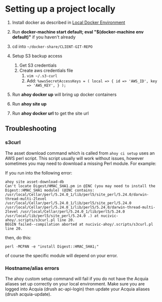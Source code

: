 # Setting up a project locally

1. Install docker as described in [Local Docker Environment](../getting_started/setting-up-local-docker)
2. Run **docker-machine start default; eval "$(docker-machine env default)"** if you haven't already
3. cd into ``~/docker-share/CLIENT-GIT-REPO``
4. Setup S3 backup access
   1. Get S3 credentials
   2. Create aws credentials file
      1. ``vim ~/.s3-curl``
      2. Add: ``%awsSecretAccessKeys = (
      local => {
        id => 'AWS_ID',
        key => 'AWS_KEY',
      }
    );``

5. Run **ahoy docker up** will bring up docker containers
6. Run **ahoy site up**
10. Run **ahoy docker url** to get the site url

## Troubleshooting

### s3curl

The asset download command which is called from `ahoy ci setup` uses an AWS perl script.  This script usually will work without issues, however sometimes you may need to download a missing Perl module.  For example:

If you run into the following error:
```
ahoy site asset-download-db
Can't locate Digest/HMAC_SHA1.pm in @INC (you may need to install the Digest::HMAC_SHA1 module) (@INC contains: /usr/local/Cellar/perl/5.24.0_1/lib/perl5/site_perl/5.24.0/darwin-thread-multi-2level /usr/local/Cellar/perl/5.24.0_1/lib/perl5/site_perl/5.24.0 /usr/local/Cellar/perl/5.24.0_1/lib/perl5/5.24.0/darwin-thread-multi-2level /usr/local/Cellar/perl/5.24.0_1/lib/perl5/5.24.0 /usr/local/lib/perl5/site_perl/5.24.0 .) at nucivic-ahoy/.scripts/s3curl.pl line 20.
BEGIN failed--compilation aborted at nucivic-ahoy/.scripts/s3curl.pl line 20.
```

then, do this:

```
perl -MCPAN -e "install Digest::HMAC_SHA1;"
```
of course the specific module will depend on your error.

### Hostname/alias errors

The ahoy custom setup command will fail if you do not have the Acquia aliases set up correctly on your local environment. Make sure you are logged into Acquia (drush ac-api-login) then update your Acquia aliases (drush acquia-update).

